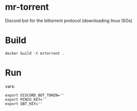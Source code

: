 # mr-torrent
Discord bot for the bittorrent protocol (downloading linux ISOs)

# Build

`docker build -t mrtorrent .`

# Run

vars:

```
export DISCORD_BOT_TOKEN=''
export MINIO_KEY=''
export QBT_KEY=''
```